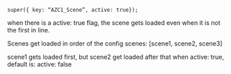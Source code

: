 ```
super({ key: “AZC1_Scene”, active: true});
```

when there is a active: true flag, the scene gets loaded even when it is not the first in line.

Scenes get loaded in order of the config
scenes: [scene1, scene2, scene3]

scene1 gets loaded first, but scene2 get loaded after that when active: true, default is: active: false